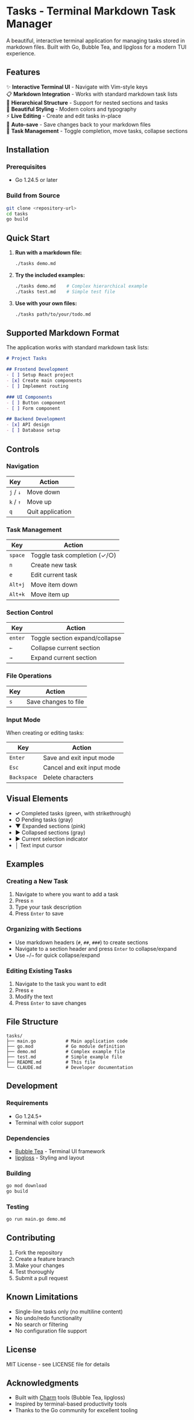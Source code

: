 # Tasks - Terminal Markdown Task Manager

A beautiful, interactive terminal application for managing tasks stored in markdown files. Built with Go, Bubble Tea, and lipgloss for a modern TUI experience.

## Features

✨ **Interactive Terminal UI** - Navigate with Vim-style keys  
📋 **Markdown Integration** - Works with standard markdown task lists  
🌳 **Hierarchical Structure** - Support for nested sections and tasks  
🎨 **Beautiful Styling** - Modern colors and typography  
⚡ **Live Editing** - Create and edit tasks in-place  
💾 **Auto-save** - Save changes back to your markdown files  
🔄 **Task Management** - Toggle completion, move tasks, collapse sections  

## Installation

### Prerequisites
- Go 1.24.5 or later

### Build from Source
```bash
git clone <repository-url>
cd tasks
go build
```

## Quick Start

1. **Run with a markdown file:**
   ```bash
   ./tasks demo.md
   ```

2. **Try the included examples:**
   ```bash
   ./tasks demo.md    # Complex hierarchical example
   ./tasks test.md    # Simple test file
   ```

3. **Use with your own files:**
   ```bash
   ./tasks path/to/your/todo.md
   ```

## Supported Markdown Format

The application works with standard markdown task lists:

```markdown
# Project Tasks

## Frontend Development
- [ ] Setup React project
- [x] Create main components
- [ ] Implement routing

### UI Components
- [ ] Button component
- [ ] Form component

## Backend Development
- [x] API design
- [ ] Database setup
```

## Controls

### Navigation
| Key | Action |
|-----|--------|
| `j` / `↓` | Move down |
| `k` / `↑` | Move up |
| `q` | Quit application |

### Task Management
| Key | Action |
|-----|--------|
| `space` | Toggle task completion (✓/○) |
| `n` | Create new task |
| `e` | Edit current task |
| `Alt+j` | Move item down |
| `Alt+k` | Move item up |

### Section Control
| Key | Action |
|-----|--------|
| `enter` | Toggle section expand/collapse |
| `←` | Collapse current section |
| `→` | Expand current section |

### File Operations
| Key | Action |
|-----|--------|
| `s` | Save changes to file |

### Input Mode
When creating or editing tasks:

| Key | Action |
|-----|--------|
| `Enter` | Save and exit input mode |
| `Esc` | Cancel and exit input mode |
| `Backspace` | Delete characters |

## Visual Elements

- **✓** Completed tasks (green, with strikethrough)
- **○** Pending tasks (gray)
- **▼** Expanded sections (pink)
- **▶** Collapsed sections (gray)
- **►** Current selection indicator
- **│** Text input cursor

## Examples

### Creating a New Task
1. Navigate to where you want to add a task
2. Press `n`
3. Type your task description
4. Press `Enter` to save

### Organizing with Sections
- Use markdown headers (`#`, `##`, `###`) to create sections
- Navigate to a section header and press `Enter` to collapse/expand
- Use `←`/`→` for quick collapse/expand

### Editing Existing Tasks
1. Navigate to the task you want to edit
2. Press `e`
3. Modify the text
4. Press `Enter` to save changes

## File Structure

```
tasks/
├── main.go           # Main application code
├── go.mod            # Go module definition
├── demo.md           # Complex example file
├── test.md           # Simple example file
├── README.md         # This file
└── CLAUDE.md         # Developer documentation
```

## Development

### Requirements
- Go 1.24.5+
- Terminal with color support

### Dependencies
- [Bubble Tea](https://github.com/charmbracelet/bubbletea) - Terminal UI framework
- [lipgloss](https://github.com/charmbracelet/lipgloss) - Styling and layout

### Building
```bash
go mod download
go build
```

### Testing
```bash
go run main.go demo.md
```

## Contributing

1. Fork the repository
2. Create a feature branch
3. Make your changes
4. Test thoroughly
5. Submit a pull request

## Known Limitations

- Single-line tasks only (no multiline content)
- No undo/redo functionality
- No search or filtering
- No configuration file support

## License

MIT License - see LICENSE file for details

## Acknowledgments

- Built with [Charm](https://charm.sh/) tools (Bubble Tea, lipgloss)
- Inspired by terminal-based productivity tools
- Thanks to the Go community for excellent tooling